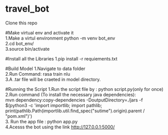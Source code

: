 # travel_bot
Clone this repo  

#Make virtual env and activate it  
1.Make a virtul environment python -m venv bot_env  
2.cd bot_env/  
3.source bin/activate  

#Install all the Libraries
1.pip install -r requiements.txt  

#Build Model
1.Navigate to data folder  
2.Run Command: rasa train nlu  
3.A .tar file will be craeted in model directory.  

#Running the Script
1.Run the script file by : python script.py(only for once)  
2.Run command (To install the necessary java dependencies):  
	mvn dependency:copy-dependencies -DoutputDirectory=./jars -f $(python3 -c 'import importlib; import pathlib; print(pathlib.Path(importlib.util.find_spec("sutime").origin).parent / "pom.xml")')  
3. Run the app file : python app.py  
4.Acesss the bot using the link http://127.0.0.1:5000/  





